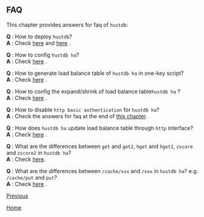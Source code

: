 FAQ
--

This chapter provides answers for faq of `hustdb`:

**Q** :  How to deploy `hustdb`?  
**A** :  Check [here](../guide/hustdb.md) and [here](../advanced/hustdb/deploy.md) .

**Q** :  How to config `hustdb ha`?  
**A** :  Check [here](../advanced/ha/nginx.md) .

**Q** :  How to generate load balance table of `hustdb ha` in one-key script?  
**A** :  Check [here](../advanced/ha/table.md) .

**Q** :  How to config the expand/shrink of load balance table`hustdb ha` ?  
**A** :  Check [here](../advanced/ha/table.md) .

**Q** :  How to disable `http basic authentication` for `hustdb ha`?  
**A** :  Check the answers for faq at the end of [this chapter](../advanced/ha/nginx.md).

**Q** :  How does `hustdb ha` update load balance table through `http` interface?  
**A** :  Check [here](../api/ha/set_table.md) .

**Q** :  What are the differences between `get` and `get2`, `hget` and `hget2`, `zscore` and `zscore2` in `hustdb ha`?  
**A** :  Check [here](../api/ha.md).

**Q** :  What are the differences between `/cache/xxx` and `/xxx` in `hustdb ha`?  e.g. `/cache/put` and `put`?   
**A** :  Check [here](../api/ha.md) .
    
[Previous](index.md)

[Home](../index.md)